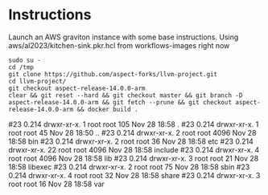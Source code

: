 # Instructions

Launch an AWS graviton instance with some base instructions. Using aws/al2023/kitchen-sink.pkr.hcl from workflows-images right now



```
sudo su -
cd /tmp
git clone https://github.com/aspect-forks/llvm-project.git
cd llvm-project/
git checkout aspect-release-14.0.0-arm
clear && git reset --hard && git checkout master && git branch -D aspect-release-14.0.0-arm && git fetch --prune && git checkout aspect-release-14.0.0-arm && docker build .
```



#23 0.214 drwxr-xr-x.  1 root root  105 Nov 28 18:58 .
#23 0.214 drwxr-xr-x.  1 root root   45 Nov 28 18:50 ..
#23 0.214 drwxr-xr-x.  2 root root 4096 Nov 28 18:58 bin
#23 0.214 drwxr-xr-x.  2 root root   36 Nov 28 18:58 etc
#23 0.214 drwxr-xr-x. 22 root root 4096 Nov 28 18:58 include
#23 0.214 drwxr-xr-x.  4 root root 4096 Nov 28 18:58 lib
#23 0.214 drwxr-xr-x.  3 root root   21 Nov 28 18:58 libexec
#23 0.214 drwxr-xr-x.  2 root root   75 Nov 28 18:58 sbin
#23 0.214 drwxr-xr-x.  4 root root   32 Nov 28 18:58 share
#23 0.214 drwxr-xr-x.  3 root root   16 Nov 28 18:58 var